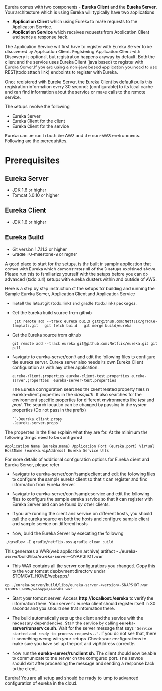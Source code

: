 Eureka comes with two components - **Eureka Client** and the **Eureka Server**. Your architecture which is using Eureka will typically have two applications

* **Application Client** which using Eureka to make requests to the Application Service.
* **Application Service** which receives requests from Application Client and sends a response back.

The Application Service will first have to register with Eureka Server to be discovered by Application Client. Registering Application Client with Discovery is optional, but registration happens anyway by default. Both the client and the service uses Eureka Client (java based) to register with Eureka Server.If you are using a non-java based application you need to use REST(todo:attach link) endpoints to register with Eureka.

Once registered with Eureka Server, the Eureka Client by default pulls this registration information every 30 seconds (configurable) to its local cache and can find information about the service or make calls to the remote service.

The setups involve the following

* Eureka Server
* Eureka Client for the client
* Eureka Client for the service

Eureka can be run in both the AWS and the non-AWS environments. Following are the prerequisites.

# Prerequisites

## Eureka Server

* JDK 1.6 or higher 
* Tomcat 6.0.10 or higher

## Eureka Client

* JDK 1.6 or higher

## Eureka Build

* Git version 1.7.11.3 or higher
* Gradle 1.0-milestone-9 or higher

A good place to start for the setups, is the built in sample application that comes with Eureka which demonstrates all of the 3 setups explained above. Please run this to familiarize yourself with the setups before you can do advanced (todo :url) setups with eureka clusters within and outside of AWS.

Here is a step by step instruction of the setups for building and running the Sample Eureka Server, Application Client and Application Service

* Install the latest git (todo:link) and gradle (todo:link) packages.
* Get the Eureka build source from github

   `` git remote add --track eureka build git@github.com:Netflix/gradle-template.git  
      git fetch build  
      git merge build/eureka``

*  Get the Eureka source from github

    ``git remote add --track eureka git@github.com:Netflix/eureka.git
    git pull``

* Navigate to eureka-server/conf/ and edit the following files to configure the eureka server. Eureka server also needs its own Eureka Client configuration as with any other application.
     
     ``eureka-client.properties
     eureka-client-test.properties
     eureka-server.properties 
     eureka-server-test.properties``
  
  The Eureka configuration searches the client related property files in eureka-client.properties in the _classpath_. It also searches for the environment specific properties for different environments like _test_ and _prod_. The search location can be changed by passing in the system properties (Do not pass in the prefix)
   
      ``-Deureka.client.props
      -Deureka.server.props``

The properties in the files explain what they are for. At the minimum the following things need to be configured

``Application Name (eureka.name)
Application Port (eureka.port)
Virtual HostName (eureka.vipAddress)
Eureka Service Urls``

For more details of additional configuration options for Eureka client and Eureka Server, please refer <url here>

* Navigate to eureka-server/conf/sampleclient and edit the following files to configure the sample eureka client so that it can register and find information from Eureka Server.
     
* Navigate to eureka-server/conf/sampleservice and edit the following files to configure the sample eureka service so that it can register with Eureka Server and can be found by other clients.
    
* If you are running the client and service on different hosts, you should pull the eureka source on both the hosts and configure sample client and sample service on different hosts.

* Now, build the Eureka Server by executing the following

``./gradlew -I gradle/netflix-oss.gradle clean build``

This generates a WAR(web application archive) artifact - ./eureka-server/build/libs/eureka-server-<version>-SNAPSHOT.war

* This WAR contains all the server configurations you changed. Copy this to the your tomcat deployment directory under $TOMCAT_HOME/webapps/ 

``cp ./eureka-server/build/libs/eureka-server-<version>-SNAPSHOT.war $TOMCAT_HOME/webapps/eureka.war``

* Start your tomcat server. Access **http://localhost:<port>/eureka** to verify the information there. Your server's eureka client should register itself in 30 seconds and you should see that information there.

* The build automatically sets up the client and the service with the necessary dependencies. Start the service by calling **eureka-server/runservice.sh**. Wait for the server message that says ``'Service started and ready to process requests..'``. If you do not see that, there is something wrong with your setups. Check your configurations to make sure you have set up the port and vipAddress correctly.

* Now run the **eureka-server/runclient.sh**. The client should now be able to communicate to the server on the configured port. The service should exit after processing the message and sending a response back to the client.

Eureka! You are all setup and should be ready to jump to advanced configuration of eureka in the cloud.










